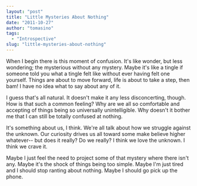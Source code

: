 ```yaml
---
layout: "post"
title: "Little Mysteries About Nothing"
date: "2011-10-27"
author: "tomasino"
tags:
  - "Introspective"
slug: "little-mysteries-about-nothing"
---
```


When I begin there is this moment of confusion. It's like wonder, but
less wondering; the mysterious without any mystery. Maybe it's like a
tingle if someone told you what a tingle felt like without ever having
felt one yourself. Things are about to move forward, life is about to
take a step, then bam! I have no idea what to say about any of it.

I guess that's all natural. It doesn't make it any less disconcerting,
though. How is that such a common feeling? Why are we all so comfortable
and accepting of things being so universally unintelligible. Why doesn't
it bother me that I can still be totally confused at nothing.

It's something about us, I think. We're all talk about how we struggle
against the unknown. Our curiosity drives us all toward some make
believe higher whatever-- but does it really? Do we really? I think we
love the unknown. I think we crave it.

Maybe I just feel the need to project some of that mystery where there
isn't any. Maybe it's the shock of things being too simple. Maybe I'm
just tired and I should stop ranting about nothing. Maybe I should go
pick up the phone.
